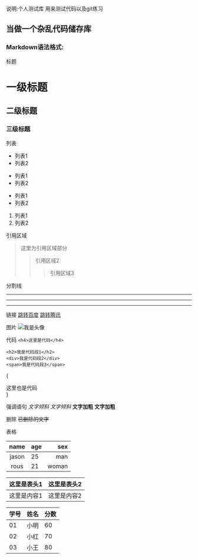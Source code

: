 说明:个人测试库
用来测试代码以及git练习
## 当做一个杂乱代码储存库


### Markdown语法格式:

标题
# 一级标题
## 二级标题
### 三级标题

列表
* 列表1
* 列表2
+ 列表1
+ 列表2
- 列表1
- 列表2
1. 列表1
2. 列表2

引用区域
> 这里为引用区域部分
>> 引用区域2
>>> 引用区域3

分割线
***
- - -
_ _ _

链接
[跳转百度](www.baidu.com)
[跳转腾讯](www.qq.com)

图片
![我是头像](https://pic3.zhimg.com/v2-cb3c150bde1ad8148c3231094c136036_xl.jpg)

代码
`<h4>这里是代码</h4>`
```
<h2>我是代码段1</h2>
<div>我是代码段2</div>
<span>我是代码段3</span>
```
{
    <div>这里也是代码</div>
}

强调语句
*文字倾斜*
_文字倾斜_
**文字加粗**
__文字加粗__

删除
~~已删除的文字~~

表格

|name|age|sex|
|:----:|:----|----:|
| jason|25|man|
| rous|21|woman|

 这里是表头1|这里是表头2
 -------|-------
 这里是内容1|这里是内容2

学号|姓名|分数
-|-|-
01|小明|60
02|小红|70
03|小王|80